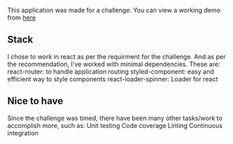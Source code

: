 This application was made for a challenge. You can view a working demo from [here](https://geronde.github.io/pokeapi-challenge/)

## Stack

I chose to work in react as per the requirment for the challenge. And as per the recommendation, I've worked with minimal dependencies. These are:
react-router: to handle application routing
styled-component: easy and efficient way to style components
react-loader-spinner: Loader for react

## Nice to have
Since the challenge was timed, there have been many other tasks/work to accomplish more, such as:
Unit testing
Code coverage
Linting
Continuous integration
